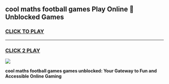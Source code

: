 
## cool maths football games Play Online 👋 Unblocked Games
<h3>
<a href="https://news.freeplayer.one?title=cool_maths_football_games&ref=17CMG">CLICK TO PLAY</a></h3>
<hr>

<h3>
<a href="https://news.freeplayer.one?title=cool_maths_football_games&ref=17CMG">CLICK 2 PLAY</a>
  
</h3>

<a href="https://news.freeplayer.one?title=cool_maths_football_games&ref=17CMG/"><img src="https://clearcache.store/games.png"></a>


**cool maths football games games unblocked: Your Gateway to Fun and Accessible Online Gaming**
